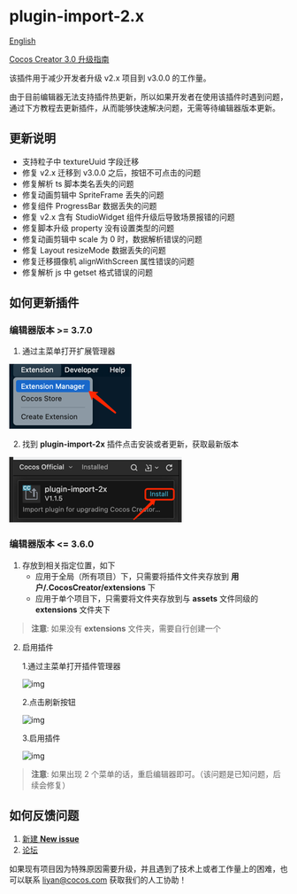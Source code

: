 # plugin-import-2.x

[English](https://github.com/cocos-creator/plugin-import-2.x/blob/main/README.md)

[Cocos Creator 3.0 升级指南](https://github.com/cocos-creator/creator-docs/blob/v3.0/zh/release-notes/upgrade-guide-v3.0.md)

该插件用于减少开发者升级 v2.x 项目到 v3.0.0 的工作量。

由于目前编辑器无法支持插件热更新，所以如果开发者在使用该插件时遇到问题，通过下方教程去更新插件，从而能够快速解决问题，无需等待编辑器版本更新。


## 更新说明

   - 支持粒子中 textureUuid 字段迁移
   - 修复 v2.x 迁移到 v3.0.0 之后，按钮不可点击的问题
   - 修复解析 ts 脚本类名丢失的问题
   - 修复动画剪辑中 SpriteFrame 丢失的问题
   - 修复组件 ProgressBar 数据丢失的问题
   - 修复 v2.x 含有 StudioWidget 组件升级后导致场景报错的问题
   - 修复脚本升级 property 没有设置类型的问题
   - 修复动画剪辑中 scale 为 0 时，数据解析错误的问题
   - 修复 Layout resizeMode 数据丢失的问题
   - 修复迁移摄像机 alignWithScreen 属性错误的问题
   - 修复解析 js 中 getset 格式错误的问题

## 如何更新插件

### 编辑器版本 >= 3.7.0

1. 通过主菜单打开扩展管理器

![img.png](img.png)

2. 找到 **plugin-import-2x** 插件点击安装或者更新，获取最新版本

![img_1.png](img_1.png)


### 编辑器版本 <= 3.6.0

1. 存放到相关指定位置，如下
    - 应用于全局（所有项目）下，只需要将插件文件夹存放到 **用户/.CocosCreator/extensions** 下
    - 应用于单个项目下，只需要将文件夹存放到与 **assets** 文件同级的 **extensions** 文件夹下

> **注意**: 如果没有 **extensions** 文件夹，需要自行创建一个

2. 启用插件
    
    1.通过主菜单打开插件管理器

   ![img](https://user-images.githubusercontent.com/7564028/114006756-49c20a80-9893-11eb-8744-30215330a10b.png)

    
    2.点击刷新按钮

   ![img](https://user-images.githubusercontent.com/7564028/114006766-4c246480-9893-11eb-9f46-b0fe03c2c09b.png)
    
    3.启用插件
    
   ![img](https://user-images.githubusercontent.com/7564028/114006763-4b8bce00-9893-11eb-88ba-e39e3d00a22a.png)
    
> **注意**: 如果出现 2 个菜单的话，重启编辑器即可。（该问题是已知问题，后续会修复）

## 如何反馈问题

1. [新建 **New issue**](https://github.com/cocos-creator/plugin-import-2.x/issues/new) 
2. [论坛](https://forum.cocos.org/c/Creator)

如果现有项目因为特殊原因需要升级，并且遇到了技术上或者工作量上的困难，也可以联系 [liyan@cocos.com](mailto:liyan@cocos.com) 获取我们的人工协助！

